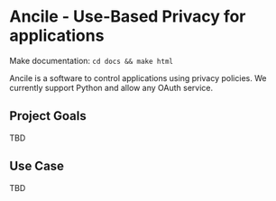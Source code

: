 # Ancile - Use-Based Privacy for applications


Make documentation: `cd docs && make html`

 Ancile is a software to control applications
  using privacy policies. We currently support Python and 
  allow any OAuth service.
  
  
  ## Project Goals

TBD
  
  ## Use Case
  
  TBD
  
   
  
  
  